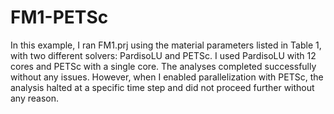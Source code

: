 # FM1-PETSc
In this example, I ran FM1.prj using the material parameters listed in Table 1, with two different solvers: PardisoLU and PETSc. I used PardisoLU with 12 cores and PETSc with a single core. The analyses completed successfully without any issues. However, when I enabled parallelization with PETSc, the analysis halted at a specific time step and did not proceed further without any reason.
